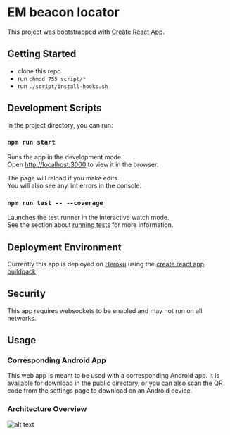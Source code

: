 # EM beacon locator

This project was bootstrapped with [Create React App](https://github.com/facebook/create-react-app).

## Getting Started
- clone this repo
- run `chmod 755 script/*`
- run `./script/install-hooks.sh`

## Development Scripts

In the project directory, you can run:

### `npm run start`

Runs the app in the development mode.\
Open [http://localhost:3000](http://localhost:3000) to view it in the browser.

The page will reload if you make edits.\
You will also see any lint errors in the console.

### `npm run test -- --coverage`

Launches the test runner in the interactive watch mode.\
See the section about [running tests](https://facebook.github.io/create-react-app/docs/running-tests) for more information.

## Deployment Environment
Currently this app is deployed on [Heroku](https://heroku.com) using the [create react app buildpack](https://buildpack-registry.s3.amazonaws.com/buildpacks/mars/create-react-app.tgz)

## Security
This app requires websockets to be enabled and may not run on all networks.

## Usage
### Corresponding Android App
This web app is meant to be used with a corresponding Android app. It is available
for download in the public directory, or you can also scan the QR code from the
settings page to download on an Android device.

### Architecture Overview
![alt text](https://github.com/KevynKelso/beacon-loc/blob/main/src/docs/stack.png?raw=true)
